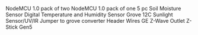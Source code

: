 NodeMCU 1.0 pack of two
NodeMCU 1.0 pack of one
5 pc Soil Moisture Sensor
Digital Temperature and Humidity Sensor
Grove 12C Sunlight Sensor/UV/IR
Jumper to grove converter
Header Wires
GE Z-Wave Outlet
Z-Stick Gen5
